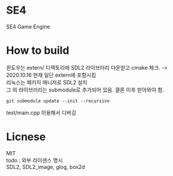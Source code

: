 # SE4
SE4 Game Engine

# How to build
윈도우는 extern/ 디렉토리에 SDL2 라이브러리 다운받고 cmake 체크. -> 2020.10.16 현재 일단 extern에 포함시킴  
리눅스는 패키지 매니저로 SDL2 설치  
그 외 라이브러리는 submodule로 추가되어 있음. 클론 이후 받아와야 함.  
```git
git submodule update --init --recursive
```
test/main.cpp 이용해서 디버깅   

# Licnese
MIT  
todo : 외부 라이센스 명시  
SDL2, SDL2_image, glog, box2d
